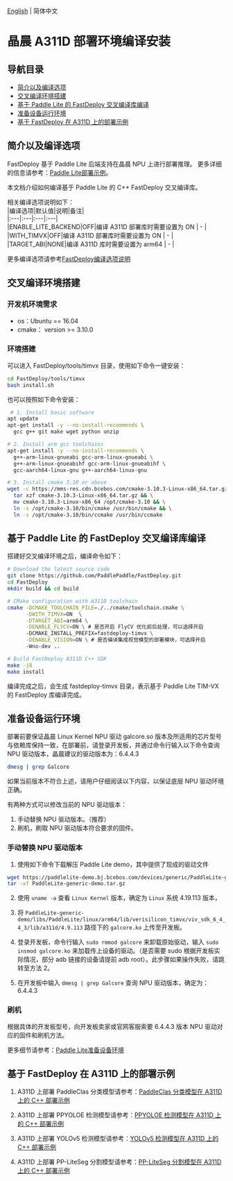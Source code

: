 [English](../../en/build_and_install/a311d.md) | 简体中文

# 晶晨 A311D 部署环境编译安装

## 导航目录

* [简介以及编译选项](#简介以及编译选项)
* [交叉编译环境搭建](#交叉编译环境搭建)
* [基于 Paddle Lite 的 FastDeploy 交叉编译库编译](#基于-paddle-lite-的-fastdeploy-交叉编译库编译)
* [准备设备运行环境](#准备设备运行环境)
* [基于 FastDeploy 在 A311D 上的部署示例](#基于-fastdeploy-在-a311d-上的部署示例)

## 简介以及编译选项

FastDeploy 基于 Paddle Lite 后端支持在晶晨 NPU 上进行部署推理。
更多详细的信息请参考：[Paddle Lite部署示例](https://www.paddlepaddle.org.cn/lite/develop/demo_guides/verisilicon_timvx.html)。

本文档介绍如何编译基于 Paddle Lite 的 C++ FastDeploy 交叉编译库。

相关编译选项说明如下：  
|编译选项|默认值|说明|备注|  
|:---|:---|:---|:---|  
|ENABLE_LITE_BACKEND|OFF|编译 A311D 部署库时需要设置为 ON | - |
|WITH_TIMVX|OFF|编译 A311D 部署库时需要设置为 ON | - |  
|TARGET_ABI|NONE|编译 A311D 库时需要设置为 arm64 | - |

更多编译选项请参考[FastDeploy编译选项说明](./README.md)

## 交叉编译环境搭建

### 开发机环境需求  
- os：Ubuntu == 16.04
- cmake： version >= 3.10.0  

### 环境搭建
可以进入 FastDeploy/tools/timvx 目录，使用如下命令一键安装：
```bash
cd FastDeploy/tools/timvx
bash install.sh
```
也可以按照如下命令安装：
```bash
 # 1. Install basic software
apt update
apt-get install -y --no-install-recommends \
  gcc g++ git make wget python unzip

# 2. Install arm gcc toolchains
apt-get install -y --no-install-recommends \
  g++-arm-linux-gnueabi gcc-arm-linux-gnueabi \
  g++-arm-linux-gnueabihf gcc-arm-linux-gnueabihf \
  gcc-aarch64-linux-gnu g++-aarch64-linux-gnu

# 3. Install cmake 3.10 or above
wget -c https://mms-res.cdn.bcebos.com/cmake-3.10.3-Linux-x86_64.tar.gz && \
  tar xzf cmake-3.10.3-Linux-x86_64.tar.gz && \
  mv cmake-3.10.3-Linux-x86_64 /opt/cmake-3.10 && \
  ln -s /opt/cmake-3.10/bin/cmake /usr/bin/cmake && \
  ln -s /opt/cmake-3.10/bin/ccmake /usr/bin/ccmake
```

## 基于 Paddle Lite 的 FastDeploy 交叉编译库编译
搭建好交叉编译环境之后，编译命令如下：
```bash
# Download the latest source code
git clone https://github.com/PaddlePaddle/FastDeploy.git
cd FastDeploy  
mkdir build && cd build

# CMake configuration with A311D toolchain
cmake -DCMAKE_TOOLCHAIN_FILE=./../cmake/toolchain.cmake \
      -DWITH_TIMVX=ON  \
      -DTARGET_ABI=arm64 \
      -DENABLE_FLYCV=ON \ # 是否开启 FlyCV 优化前后处理，可以选择开启
      -DCMAKE_INSTALL_PREFIX=fastdeploy-timvx \
      -DENABLE_VISION=ON \ # 是否编译集成视觉模型的部署模块，可选择开启
      -Wno-dev ..

# Build FastDeploy A311D C++ SDK
make -j8
make install
```  
编译完成之后，会生成 fastdeploy-timvx 目录，表示基于 Paddle Lite TIM-VX 的 FastDeploy 库编译完成。

## 准备设备运行环境
部署前要保证晶晨 Linux Kernel NPU 驱动 galcore.so 版本及所适用的芯片型号与依赖库保持一致，在部署前，请登录开发板，并通过命令行输入以下命令查询 NPU 驱动版本，晶晨建议的驱动版本为：6.4.4.3
```bash
dmesg | grep Galcore
```  

如果当前版本不符合上述，请用户仔细阅读以下内容，以保证底层 NPU 驱动环境正确。

有两种方式可以修改当前的 NPU 驱动版本：
1. 手动替换 NPU 驱动版本。（推荐）
2. 刷机，刷取 NPU 驱动版本符合要求的固件。

### 手动替换 NPU 驱动版本
1. 使用如下命令下载解压 Paddle Lite demo，其中提供了现成的驱动文件
```bash
wget https://paddlelite-demo.bj.bcebos.com/devices/generic/PaddleLite-generic-demo.tar.gz
tar -xf PaddleLite-generic-demo.tar.gz
```
2. 使用 `uname -a` 查看 `Linux Kernel` 版本，确定为 `Linux` 系统 4.19.113 版本，
3. 将 `PaddleLite-generic-demo/libs/PaddleLite/linux/arm64/lib/verisilicon_timvx/viv_sdk_6_4_4_3/lib/a311d/4.9.113` 路径下的 `galcore.ko` 上传至开发板。

4. 登录开发板，命令行输入 `sudo rmmod galcore` 来卸载原始驱动，输入 `sudo insmod galcore.ko` 来加载传上设备的驱动。（是否需要 sudo 根据开发板实际情况，部分 adb 链接的设备请提前 adb root）。此步骤如果操作失败，请跳转至方法 2。
5. 在开发板中输入 `dmesg | grep Galcore` 查询 NPU 驱动版本，确定为：6.4.4.3

### 刷机
根据具体的开发板型号，向开发板卖家或官网客服索要 6.4.4.3 版本 NPU 驱动对应的固件和刷机方法。

更多细节请参考：[Paddle Lite准备设备环境](https://www.paddlepaddle.org.cn/lite/develop/demo_guides/verisilicon_timvx.html#zhunbeishebeihuanjing)

## 基于 FastDeploy 在 A311D 上的部署示例
1. A311D 上部署 PaddleClas 分类模型请参考：[PaddleClas 分类模型在 A311D 上的 C++ 部署示例](../../../examples/vision/classification/paddleclas/a311d/README.md)

2. A311D 上部署 PPYOLOE 检测模型请参考：[PPYOLOE 检测模型在 A311D 上的 C++ 部署示例](../../../examples/vision/detection/paddledetection/a311d/README.md)

3. A311D 上部署 YOLOv5 检测模型请参考：[YOLOv5 检测模型在 A311D 上的 C++ 部署示例](../../../examples/vision/detection/yolov5/a311d/README.md)

4. A311D 上部署 PP-LiteSeg 分割模型请参考：[PP-LiteSeg 分割模型在 A311D 上的 C++ 部署示例](../../../examples/vision/segmentation/paddleseg/a311d/README.md)
